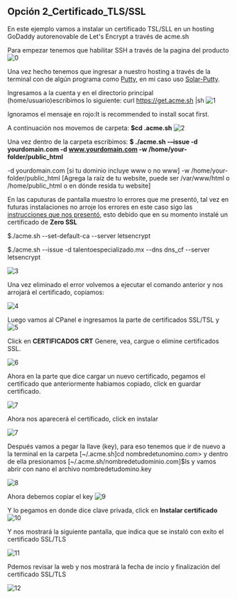 ## Opción 2_Certificado_TLS/SSL

En este ejemplo vamos a instalar un certificado TSL/SLL en un hosting GoDaddy autorenovable de Let's Encrypt a través de acme.sh

Para empezar tenemos que habilitar SSH a través de la pagina del producto
![0](start.png)

Una vez hecho tenemos que ingresar a nuestro hosting a través de la terminal con de algún programa como [Putty](https://putty.org/ "click en el enlace"), en mi caso uso [Solar-Putty](https://www.solarwinds.com/free-tools/solar-putty "Click en el enlace").

Ingresamos a la cuenta y en el directorio principal (home/usuario)escribimos lo siguiente:
curl https://get.acme.sh |sh
![1](1.png)

Ignoramos el mensaje en rojo:It is recommended to install socat first.

A continuación nos movemos de carpeta:
**$cd .acme.sh**
![2](2.png)

Una vez dentro de la carpeta escribimos:
**$ ./acme.sh -–issue -d yourdomain.com -d www.yourdomain.com -w /home/your-folder/public_html**

-d yourdomain.com [si tu dominio incluye www o no www]
-w /home/your-folder/public_html [Agrega la raíz de tu website, puede ser /var/www/html o /home/public_html o en dónde resida tu website]

En las caputuras de pantalla muestro lo errores que me presentó, tal vez en futuras instalaciones no arroje los errores en este caso sigo las [instrucciones que nos presentó](https://github.com/acmesh-official/acme.sh/wiki/ZeroSSL.com-CA), esto debido que en su momento instalé un certificado de **Zero SSL**  

$./acme.sh --set-default-ca --server letsencrypt

$./acme.sh --issue -d talentoespecializado.mx --dns dns_cf --server letsencrypt 


![3](5.png)

Una vez eliminado el error volvemos a ejecutar el comando anterior y nos arrojará el certificado, copiamos:

![4](6.png)

Luego vamos al CPanel e ingresamos la parte de certificados SSL/TSL y 
![5](10_1.png)

Click en **CERTIFICADOS CRT** Genere, vea, cargue o elimine certificados SSL.

![6](10.png)

Ahora en la parte que dice cargar un nuevo certificado, pegamos el certificado que anteriormente habiamos copiado, click en guardar certificado.

![7](9.png)

Ahora nos aparecerá el certificado, click en instalar

![7](11.png) 

Después vamos a pegar la llave (key), para eso tenemos que ir de nuevo a la terminal en la carpeta [~/.acme.sh]cd nombredetunomino.com> y dentro de ella presionamos [~/.acme.sh/nombredetudominio.com]$ls y vamos abrir con nano el archivo nombredetudomino.key  

![8](7_1.png)

Ahora debemos copiar el key
![9](7_2.png)

Y lo pegamos en donde dice clave privada, click en **Instalar certificado**
![10](12_2.png)

Y nos mostrará la siguiente pantalla, que indica que se instaló con exíto el certificado SSL/TLS

![11](12_3.png)

Pdemos revisar la web y nos mostrará la fecha de incio y finalización del certificado SSL/TLS

![12](13.png)